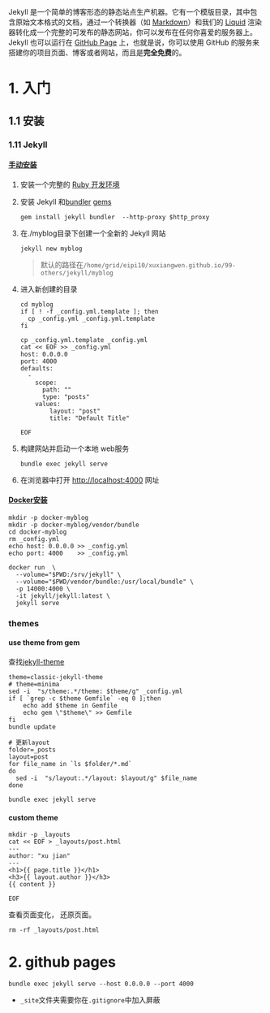 Jekyll 是一个简单的博客形态的静态站点生产机器。它有一个模版目录，其中包含原始文本格式的文档，通过一个转换器（如 [Markdown](http://daringfireball.net/projects/markdown/)）和我们的 [Liquid](https://github.com/Shopify/liquid/wiki) 渲染器转化成一个完整的可发布的静态网站，你可以发布在任何你喜爱的服务器上。Jekyll 也可以运行在 [GitHub Page](http://pages.github.com/) 上，也就是说，你可以使用 GitHub 的服务来搭建你的项目页面、博客或者网站，而且是**完全免费**的。

# 1. 入门

## 1.1 安装

### 1.11 Jekyll

#### [手动安装](https://www.jekyll.com.cn/docs/)

1. 安装一个完整的 [Ruby 开发环境](ruby.md) 

2. 安装 Jekyll 和[bundler](https://www.jekyll.com.cn/docs/ruby-101/#bundler) [gems](https://www.jekyll.com.cn/docs/ruby-101/#gems)

   ```
   gem install jekyll bundler  --http-proxy $http_proxy
   ```

3. 在./myblog目录下创建一个全新的 Jekyll 网站

   ```
   jekyll new myblog
   ```

   > 默认的路径在`/home/grid/eipi10/xuxiangwen.github.io/99-others/jekyll/myblog`

4. 进入新创建的目录

   ```
   cd myblog
   if [ ! -f _config.yml.template ]; then
     cp _config.yml _config.yml.template
   fi
   
   cp _config.yml.template _config.yml
   cat << EOF >> _config.yml
   host: 0.0.0.0 
   port: 4000 
   defaults:
     - 
       scope:
         path: ""
         type: "posts"
       values:
           layout: "post"
           title: "Default Title"
           
   EOF
   ```

5. 构建网站并启动一个本地 web服务

   ```
   bundle exec jekyll serve
   ```

6. 在浏览器中打开 [http://localhost:4000](http://localhost:4000/) 网址

#### [Docker安装](https://github.com/envygeeks/jekyll-docker/blob/master/README.md)

~~~
mkdir -p docker-myblog
mkdir -p docker-myblog/vendor/bundle
cd docker-myblog
rm _config.yml
echo host: 0.0.0.0 >> _config.yml
echo port: 4000    >> _config.yml
 
docker run  \
  --volume="$PWD:/srv/jekyll" \
  --volume="$PWD/vendor/bundle:/usr/local/bundle" \
  -p 14000:4000 \
  -it jekyll/jekyll:latest \
  jekyll serve  
~~~






### themes

#### use theme from gem

查找[jekyll-theme](https://rubygems.org/search?utf8=✓&query=jekyll-theme)

~~~
theme=classic-jekyll-theme
# theme=minima
sed -i  "s/theme:.*/theme: $theme/g" _config.yml
if [ `grep -c $theme Gemfile` -eq 0 ];then  
    echo add $theme in Gemfile
    echo gem \"$theme\" >> Gemfile
fi  
bundle update

# 更新layout
folder=_posts
layout=post
for file_name in `ls $folder/*.md`
do
  sed -i  "s/layout:.*/layout: $layout/g" $file_name
done

bundle exec jekyll serve
~~~

#### custom theme

~~~
mkdir -p _layouts
cat << EOF > _layouts/post.html
---
author: "xu jian"
---
<h1>{{ page.title }}</h1>
<h3>{{ layout.author }}</h3>
{{ content }}

EOF
~~~

查看页面变化， 还原页面。

~~~
rm -rf _layouts/post.html
~~~


# 2. github pages

```
bundle exec jekyll serve --host 0.0.0.0 --port 4000
```



- `_site`文件夹需要你在`.gitignore`中加入屏蔽